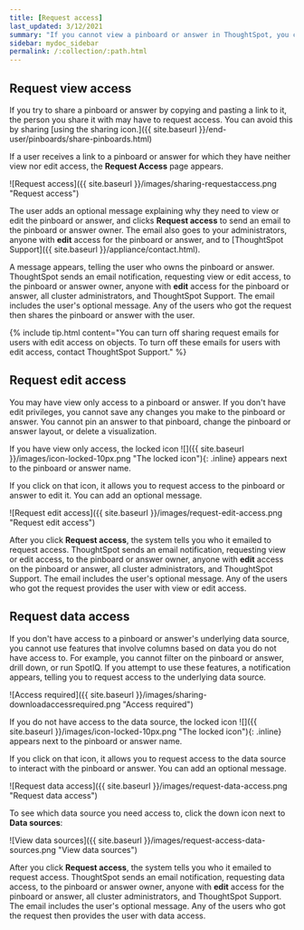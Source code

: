 ```yaml
---
title: [Request access]
last_updated: 3/12/2021
summary: "If you cannot view a pinboard or answer in ThoughtSpot, you can request access to it."
sidebar: mydoc_sidebar
permalink: /:collection/:path.html
---
```

## Request view access
If you try to share a pinboard or answer by copying and pasting a link to it, the person you share it with may have to request access. You can avoid this by sharing [using the sharing icon.]({{ site.baseurl }}/end-user/pinboards/share-pinboards.html)

If a user receives a link to a pinboard or answer for which they have neither view nor edit access, the **Request Access** page appears.

![Request access]({{ site.baseurl }}/images/sharing-requestaccess.png "Request access")

The user adds an optional message explaining why they need to view or edit the pinboard or answer, and clicks **Request access** to send an email to the pinboard or answer owner. The email also goes to your administrators, anyone with **edit** access for the pinboard or answer, and to [ThoughtSpot Support]({{ site.baseurl }}/appliance/contact.html).

A message appears, telling the user who owns the pinboard or answer. ThoughtSpot sends an email notification, requesting view or edit access, to the pinboard or answer owner, anyone with **edit** access for the pinboard or answer, all cluster administrators, and ThoughtSpot Support. The email includes the user's optional message. Any of the users who got the request then shares the pinboard or answer with the user.

{% include tip.html content="You can turn off sharing request emails for users with edit access on objects. To turn off these emails for users with edit access, contact ThoughtSpot Support." %}

## Request edit access
You may have view only access to a pinboard or answer. If you don't have edit privileges, you cannot save any changes you make to the pinboard or answer. You cannot pin an answer to that pinboard, change the pinboard or answer layout, or delete a visualization.

If you have view only access, the locked icon ![]({{ site.baseurl }}/images/icon-locked-10px.png "The locked icon"){: .inline} appears next to the pinboard or answer name.

If you click on that icon, it allows you to request access to the pinboard or answer to edit it. You can add an optional message.

![Request edit access]({{ site.baseurl }}/images/request-edit-access.png "Request edit access")

After you click **Request access**, the system tells you who it emailed to request access. ThoughtSpot sends an email notification, requesting view or edit access, to the pinboard or answer owner, anyone with **edit** access on the pinboard or answer, all cluster administrators, and ThoughtSpot Support. The email includes the user's optional message. Any of the users who got the request provides the user with view or edit access.

## Request data access
If you don't have access to a pinboard or answer's underlying data source, you cannot use features that involve columns based on data you do not have access to. For example, you cannot filter on the pinboard or answer, drill down, or run SpotIQ. If you attempt to use these features, a notification appears, telling you to request access to the underlying data source.

![Access required]({{ site.baseurl }}/images/sharing-downloadaccessrequired.png "Access required")

If you do not have access to the data source, the locked icon ![]({{ site.baseurl }}/images/icon-locked-10px.png "The locked icon"){: .inline} appears next to the pinboard or answer name.

If you click on that icon, it allows you to request access to the data source to interact with the pinboard or answer. You can add an optional message.

![Request data access]({{ site.baseurl }}/images/request-data-access.png "Request data access")

To see which data source you need access to, click the down icon next to **Data sources**:  

![View data sources]({{ site.baseurl }}/images/request-access-data-sources.png "View data sources")

After you click **Request access**, the system tells you who it emailed to request access. ThoughtSpot sends an email notification, requesting data access, to the pinboard or answer owner, anyone with **edit** access for the pinboard or answer, all cluster administrators, and ThoughtSpot Support. The email includes the user's optional message. Any of the users who got the request then provides the user with data access.
